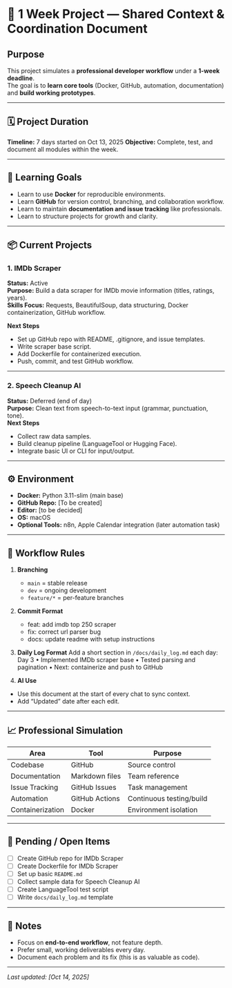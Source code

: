 # 🧠 1 Week Project — Shared Context & Coordination Document

## Purpose
This project simulates a **professional developer workflow** under a **1-week deadline**.  
The goal is to **learn core tools** (Docker, GitHub, automation, documentation) and **build working prototypes**.

---

## 🗓️ Project Duration
**Timeline:** 7 days  started on Oct 13, 2025
**Objective:** Complete, test, and document all modules within the week.

---

## 🎯 Learning Goals
- Learn to use **Docker** for reproducible environments.
- Learn **GitHub** for version control, branching, and collaboration workflow.
- Learn to maintain **documentation and issue tracking** like professionals.
- Learn to structure projects for growth and clarity.

---

## 📦 Current Projects
### 1. IMDb Scraper
**Status:** Active  
**Purpose:** Build a data scraper for IMDb movie information (titles, ratings, years).  
**Skills Focus:** Requests, BeautifulSoup, data structuring, Docker containerization, GitHub workflow.

**Next Steps**
- Set up GitHub repo with README, .gitignore, and issue templates.  
- Write scraper base script.  
- Add Dockerfile for containerized execution.  
- Push, commit, and test GitHub workflow.

---

### 2. Speech Cleanup AI
**Status:** Deferred (end of day)  
**Purpose:** Clean text from speech-to-text input (grammar, punctuation, tone).  
**Next Steps**
- Collect raw data samples.  
- Build cleanup pipeline (LanguageTool or Hugging Face).  
- Integrate basic UI or CLI for input/output.

---

## ⚙️ Environment
- **Docker:** Python 3.11-slim (main base)
- **GitHub Repo:** [To be created]
- **Editor:** [to be decided]
- **OS:** macOS
- **Optional Tools:** n8n, Apple Calendar integration (later automation task)

---

## 🧩 Workflow Rules
1. **Branching**
   - `main` = stable release  
   - `dev` = ongoing development  
   - `feature/*` = per-feature branches

2. **Commit Format**
    - feat: add imdb top 250 scraper
    - fix: correct url parser bug
    - docs: update readme with setup instructions
3. **Daily Log Format**
    Add a short section in `/docs/daily_log.md` each day:
        Day 3
	    • Implemented IMDb scraper base
	    • Tested parsing and pagination
	    • Next: containerize and push to GitHub
4. **AI Use**
- Use this document at the start of every chat to sync context.
- Add “Updated” date after each edit.

---

## 📈 Professional Simulation
| Area | Tool | Purpose |
|------|------|----------|
| Codebase | GitHub | Source control |
| Documentation | Markdown files | Team reference |
| Issue Tracking | GitHub Issues | Task management |
| Automation | GitHub Actions | Continuous testing/build |
| Containerization | Docker | Environment isolation |

---

## 🚧 Pending / Open Items
- [ ] Create GitHub repo for IMDb Scraper  
- [ ] Create Dockerfile for IMDb Scraper  
- [ ] Set up basic `README.md`  
- [ ] Collect sample data for Speech Cleanup AI  
- [ ] Create LanguageTool test script  
- [ ] Write `docs/daily_log.md` template  

---

## 🧾 Notes
- Focus on **end-to-end workflow**, not feature depth.  
- Prefer small, working deliverables every day.  
- Document each problem and its fix (this is as valuable as code).

---

_Last updated: [Oct 14, 2025]_